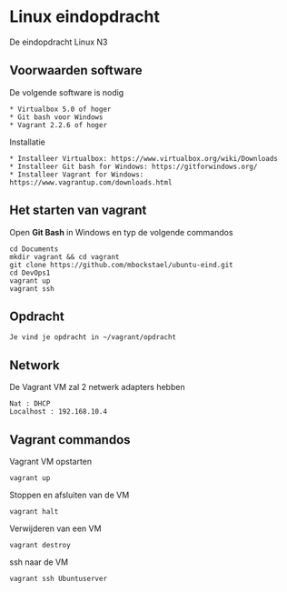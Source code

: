 # Linux eindopdracht
De eindopdracht Linux N3 

## Voorwaarden software

De volgende software is nodig
```
* Virtualbox 5.0 of hoger
* Git bash voor Windows
* Vagrant 2.2.6 of hoger
```
Installatie
```
* Installeer Virtualbox: https://www.virtualbox.org/wiki/Downloads
* Installeer Git bash for Windows: https://gitforwindows.org/
* Installeer Vagrant for Windows: https://www.vagrantup.com/downloads.html
```

## Het starten van vagrant
Open <b>Git Bash</b> in Windows en typ de volgende commandos
```
cd Documents
mkdir vagrant && cd vagrant
git clone https://github.com/mbockstael/ubuntu-eind.git
cd DevOps1
vagrant up
vagrant ssh
```
## Opdracht
```
Je vind je opdracht in ~/vagrant/opdracht
```
## Network
De Vagrant VM zal 2 netwerk adapters hebben
```
Nat : DHCP
Localhost : 192.168.10.4
```
## Vagrant commandos
Vagrant VM opstarten
```
vagrant up
```
Stoppen en afsluiten van de VM
```
vagrant halt
```
Verwijderen van een VM
```
vagrant destroy
```
ssh naar de VM
```
vagrant ssh Ubuntuserver
```
